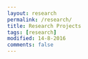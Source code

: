 ```yaml
---
layout: research
permalink: /research/
title: Research Projects
tags: [research]
modified: 14-8-2016
comments: false
---
```


